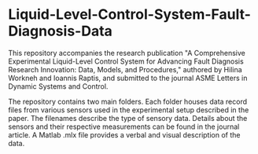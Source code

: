 # Liquid-Level-Control-System-Fault-Diagnosis-Data

This repository accompanies the research publication "A Comprehensive Experimental
Liquid-Level Control System for Advancing Fault Diagnosis Research Innovation: Data,
Models, and Procedures," authored by Hilina Workneh and Ioannis Raptis, and submitted
to the journal ASME Letters in Dynamic Systems and Control.

The repository contains two main folders. Each folder houses data record files from
various sensors used in the experimental setup described in the paper. The filenames
describe the type of sensory data. Details about the sensors and their respective
measurements can be found in the journal article. A Matlab .mlx file provides
a verbal and visual description of the data.
